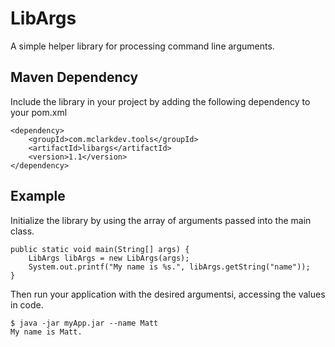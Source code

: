 # LibArgs

 A simple helper library for processing command line arguments.

## Maven Dependency

Include the library in your project by adding the following dependency to your pom.xml

```
<dependency>
	<groupId>com.mclarkdev.tools</groupId>
	<artifactId>libargs</artifactId>
	<version>1.1</version>
</dependency>
```

## Example

Initialize the library by using the array of arguments passed into the main class.

```
public static void main(String[] args) {
	LibArgs libArgs = new LibArgs(args);
	System.out.printf("My name is %s.", libArgs.getString("name"));
}
```

Then run your application with the desired argumentsi, accessing the values in code.

```
$ java -jar myApp.jar --name Matt
My name is Matt.
```

